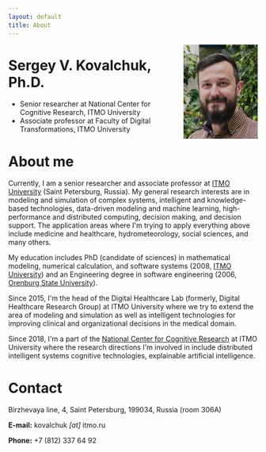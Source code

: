 ```yaml
---
layout: default
title: About
---
```


<img src="/images/me.png" alt="Me" width="150" style="float: right; margin-left: 10px" />
<!-- <img src="/images/itmo.jpg" alt="ITMO" width="150" style="float: right;" /> -->

# Sergey V. Kovalchuk, Ph.D.

- Senior researcher at National Center for Cognitive Research, ITMO University
- Associate professor at Faculty of Digital Transformations, ITMO University

# About me

Currently, I am a senior researcher and associate professor at [ITMO University](https://en.itmo.ru/) (Saint Petersburg, Russia). My general research interests are in modeling and simulation of complex systems, intelligent and knowledge-based technologies, data-driven modeling and machine learning, high-performance and distributed computing, decision making, and decision support. The application areas where I'm trying to apply everything above include medicine and healthcare, hydrometeorology, social sciences, and many others.

My education includes PhD (candidate of sciences) in mathematical modeling, numerical calculation, and software systems (2008, [ITMO University](https://en.itmo.ru/)) and an Engineering degree in software engineering (2006, [Orenburg State University](http://osu.ru/doc/666)). 

Since 2015, I'm the head of the Digital Healthcare Lab (formerly, Digital Healthcare Research Group) at ITMO University where we try to extend the area of modeling and simulation as well as intelligent technologies for improving clinical and organizational decisions in the medical domain. 

Since 2018, I'm a part of the [National Center for Cognitive Research](https://actcognitive.org/) at ITMO University where the research directions I'm involved in include distributed intelligent systems cognitive technologies, explainable artificial intelligence. 

# Contact

Birzhevaya line, 4, Saint Petersburg, 199034, Russia (room 306A)

**E-mail:** kovalchuk *[at]* itmo.ru

**Phone:** +7 (812) 337 64 92